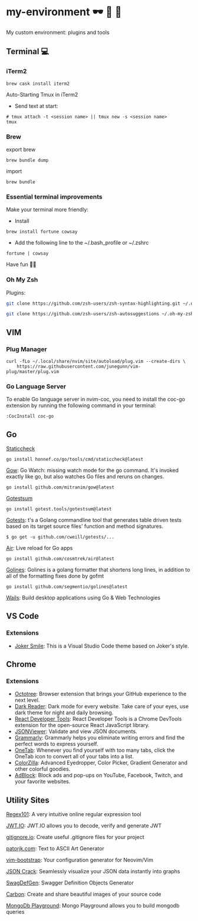 # my-environment 🕶 🍎 🚀

My custom environment: plugins and tools

## Terminal 💻

### iTerm2

```shell
brew cask install iterm2
```

Auto-Starting Tmux in iTerm2

- Send text at start:

```shell
# tmux attach -t <session name> || tmux new -s <session name>
tmux
```

### Brew

export brew

```shell
brew bundle dump
```

import

```shell
brew bundle
```

### Essential terminal improvements

Make your terminal more friendly:

- Install

```shell
brew install fortune cowsay
```

- Add the following line to the ~/.bash_profile or ~/.zshrc

```shell
fortune | cowsay
```

Have fun ✌🏼

### Oh My Zsh

Plugins: 

```sh
git clone https://github.com/zsh-users/zsh-syntax-highlighting.git ~/.oh-my-zsh/custom/plugins/zsh-syntax-highlighting
```

```sh
git clone https://github.com/zsh-users/zsh-autosuggestions ~/.oh-my-zsh/custom/plugins/zsh-autosuggestions
```

## VIM 

### Plug Manager

```shell
curl -fLo ~/.local/share/nvim/site/autoload/plug.vim --create-dirs \
    https://raw.githubusercontent.com/junegunn/vim-plug/master/plug.vim
```

### Go Language Server

To enable Go language server in nvim-coc, you need to install the coc-go extension by running the following command in your terminal:

```shell
:CocInstall coc-go
```

## Go

[Staticcheck](https://github.com/dominikh/go-tools)

```shell
go install honnef.co/go/tools/cmd/staticcheck@latest
```

[Gow](https://github.com/mitranim/gow): Go Watch: missing watch mode for the go command. It's invoked exactly like go, but also watches Go files and reruns on changes.

```shell
go install github.com/mitranim/gow@latest
```

[Gotestsum](https://github.com/gotestyourself/gotestsum)

```shell
go install gotest.tools/gotestsum@latest
```

[Gotests](https://github.com/cweill/gotests): t's a Golang commandline tool that generates table driven tests based on its target source files' function and method signatures.

```shell
$ go get -u github.com/cweill/gotests/...
```

[Air](https://github.com/cosmtrek/air): Live reload for Go apps

```shell
go install github.com/cosmtrek/air@latest
```

[Golines](https://github.com/segmentio/golines): Golines is a golang formatter that shortens long lines, in addition to all of the formatting fixes done by gofmt

```shell
go install github.com/segmentio/golines@latest
```

[Wails](https://github.com/wailsapp/wails): Build desktop applications using Go & Web Technologies

## VS Code

### Extensions

- [Joker Smile](https://marketplace.visualstudio.com/items?itemName=marcosvidolin.joker-smile): This is a Visual Studio Code theme based on Joker's style.

## Chrome

### Extensions

- [Octotree](https://chrome.google.com/webstore/detail/octotree/bkhaagjahfmjljalopjnoealnfndnagc): Browser extension that brings your GitHub experience to the next level.
- [Dark Reader](https://chrome.google.com/webstore/detail/dark-reader/eimadpbcbfnmbkopoojfekhnkhdbieeh): Dark mode for every website. Take care of your eyes, use dark theme for night and daily browsing.
- [React Developer Tools](https://chrome.google.com/webstore/detail/react-developer-tools/fmkadmapgofadopljbjfkapdkoienihi?hl=en): React Developer Tools is a Chrome DevTools extension for the open-source React JavaScript library.
- [JSONViewer](https://chrome.google.com/webstore/detail/jsonview/chklaanhfefbnpoihckbnefhakgolnmc?hl=en): 
Validate and view JSON documents.
- [Grammarly](https://chrome.google.com/webstore/detail/grammarly-for-chrome/kbfnbcaeplbcioakkpcpgfkobkghlhen?hl=en): Grammarly helps you eliminate writing errors and find the perfect words to express yourself.
- [OneTab](https://chrome.google.com/webstore/detail/onetab/chphlpgkkbolifaimnlloiipkdnihall/related?hl=en): Whenever you find yourself with too many tabs, click the OneTab icon to convert all of your tabs into a list. 
- [ColorZilla](https://chrome.google.com/webstore/detail/colorzilla/bhlhnicpbhignbdhedgjhgdocnmhomnp?hl=en): Advanced Eyedropper, Color Picker, Gradient Generator and other colorful goodies.
- [AdBlock](https://chrome.google.com/webstore/detail/adblock-%E2%80%94-best-ad-blocker/gighmmpiobklfepjocnamgkkbiglidom): Block ads and pop-ups on YouTube, Facebook, Twitch, and your favorite websites.


## Utility Sites

[Regex101](https://regex101.com/): A very intuitive online regular expression tool

[JWT.IO](https://jwt.io/): JWT.IO allows you to decode, verify and generate JWT

[gitignore.io](https://www.gitignore.io/): Create useful .gitignore files for your project

[patorjk.com](http://patorjk.com/software/taag/#p=display&f=Graffiti&t=Type%20Something%20): Text to ASCII Art Generator

[vim-bootstrap](https://vim-bootstrap.com/): Your configuration generator for Neovim/Vim

[JSON Crack](https://jsoncrack.com/): Seamlessly visualize your JSON data instantly into graphs

[SwagDefGen](https://roger13.github.io/SwagDefGen/): Swagger Definition Objects Generator

[Carbon](https://carbon.now.sh/): Create and share beautiful images of your source code

[MongoDb Playground](https://mongoplayground.net/): Mongo Playground allows you to build mongodb queries
